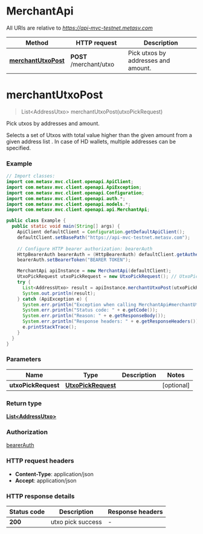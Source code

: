 # MerchantApi

All URIs are relative to *https://api-mvc-testnet.metasv.com*

Method | HTTP request | Description
------------- | ------------- | -------------
[**merchantUtxoPost**](MerchantApi.md#merchantUtxoPost) | **POST** /merchant/utxo | Pick utxos by addresses and amount.


<a name="merchantUtxoPost"></a>
# **merchantUtxoPost**
> List&lt;AddressUtxo&gt; merchantUtxoPost(utxoPickRequest)

Pick utxos by addresses and amount.

Selects a set of Utxos with total value higher than the given amount from a given address list . In case of HD wallets, multiple addresses can be specified.

### Example
```java
// Import classes:
import com.metasv.mvc.client.openapi.ApiClient;
import com.metasv.mvc.client.openapi.ApiException;
import com.metasv.mvc.client.openapi.Configuration;
import com.metasv.mvc.client.openapi.auth.*;
import com.metasv.mvc.client.openapi.models.*;
import com.metasv.mvc.client.openapi.api.MerchantApi;

public class Example {
  public static void main(String[] args) {
    ApiClient defaultClient = Configuration.getDefaultApiClient();
    defaultClient.setBasePath("https://api-mvc-testnet.metasv.com");
    
    // Configure HTTP bearer authorization: bearerAuth
    HttpBearerAuth bearerAuth = (HttpBearerAuth) defaultClient.getAuthentication("bearerAuth");
    bearerAuth.setBearerToken("BEARER TOKEN");

    MerchantApi apiInstance = new MerchantApi(defaultClient);
    UtxoPickRequest utxoPickRequest = new UtxoPickRequest(); // UtxoPickRequest | 
    try {
      List<AddressUtxo> result = apiInstance.merchantUtxoPost(utxoPickRequest);
      System.out.println(result);
    } catch (ApiException e) {
      System.err.println("Exception when calling MerchantApi#merchantUtxoPost");
      System.err.println("Status code: " + e.getCode());
      System.err.println("Reason: " + e.getResponseBody());
      System.err.println("Response headers: " + e.getResponseHeaders());
      e.printStackTrace();
    }
  }
}
```

### Parameters

Name | Type | Description  | Notes
------------- | ------------- | ------------- | -------------
 **utxoPickRequest** | [**UtxoPickRequest**](UtxoPickRequest.md)|  | [optional]

### Return type

[**List&lt;AddressUtxo&gt;**](AddressUtxo.md)

### Authorization

[bearerAuth](../README.md#bearerAuth)

### HTTP request headers

 - **Content-Type**: application/json
 - **Accept**: application/json

### HTTP response details
| Status code | Description | Response headers |
|-------------|-------------|------------------|
**200** | utxo pick success |  -  |

